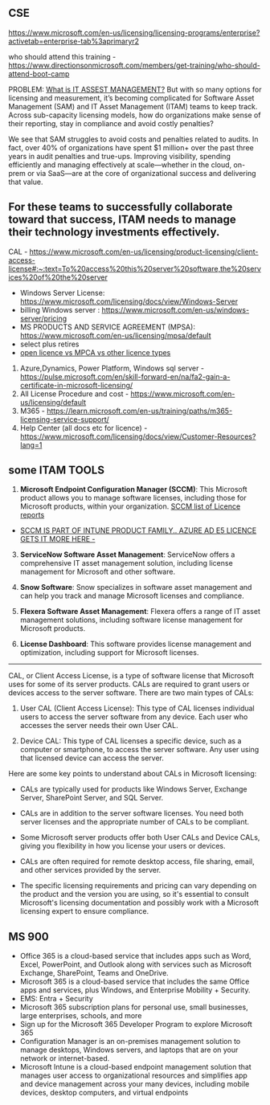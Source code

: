 ## CSE 
https://www.microsoft.com/en-us/licensing/licensing-programs/enterprise?activetab=enterprise-tab%3aprimaryr2


who should attend this training - https://www.directionsonmicrosoft.com/members/get-training/who-should-attend-boot-camp

PROBLEM: 
[What is IT ASSEST MANAGEMENT?](https://www.ibm.com/blog/it-asset-management/)
But with so many options for licensing and measurement, it’s becoming complicated for Software Asset Management (SAM) and IT Asset Management (ITAM) teams to keep track. Across sub-capacity licensing models, how do organizations make sense of their reporting, stay in compliance and avoid costly penalties?

We see that SAM struggles to avoid costs and penalties related to audits. In fact, over 40% of organizations have spent $1 million+ over the past three years in audit penalties and true-ups.  Improving visibility, spending efficiently and managing effectively at scale—whether in the cloud, on-prem or via SaaS—are at the core of organizational success and delivering that value.

For these teams to successfully collaborate toward that success, ITAM needs to manage their technology investments effectively.
---------------------
CAL - https://www.microsoft.com/en-us/licensing/product-licensing/client-access-license#:~:text=To%20access%20this%20server%20software,the%20services%20of%20the%20server

- Windows Server License: https://www.microsoft.com/licensing/docs/view/Windows-Server
- billing Windows server : https://www.microsoft.com/en-us/windows-server/pricing
- MS PRODUCTS AND SERVICE AGREEMENT (MPSA): https://www.microsoft.com/en-us/licensing/mpsa/default
- select plus retires 
- [open licence vs MPCA vs other licence types](https://www.microsoft.com/en-us/Licensing/licensing-programs/licensing-for-industries?activetab=licensing-for-industries-pivot%3aprimaryr2)

1. Azure,Dynamics, Power Platform, Windows sql server - https://pulse.microsoft.com/en/skill-forward-en/na/fa2-gain-a-certificate-in-microsoft-licensing/
2. All License Procedure and cost - https://www.microsoft.com/en-us/licensing/default
3. M365 - https://learn.microsoft.com/en-us/training/paths/m365-licensing-service-support/
4. Help Center (all docs etc for licence) - https://www.microsoft.com/licensing/docs/view/Customer-Resources?lang=1

## some ITAM TOOLS 
1. **Microsoft Endpoint Configuration Manager (SCCM)**: This Microsoft product allows you to manage software licenses, including those for Microsoft products, within your organization.
[SCCM list of Licence reports](https://learn.microsoft.com/en-us/mem/configmgr/core/servers/manage/list-of-reports)

- [SCCM IS PART OF INTUNE PRODUCT FAMILY.. AZURE AD E5 LICENCE GETS IT MORE HERE - ](https://learn.microsoft.com/en-us/answers/questions/672050/license-for-microsoft-system-center-configuration)

3. **ServiceNow Software Asset Management**: ServiceNow offers a comprehensive IT asset management solution, including license management for Microsoft and other software.

4. **Snow Software**: Snow specializes in software asset management and can help you track and manage Microsoft licenses and compliance.

5. **Flexera Software Asset Management**: Flexera offers a range of IT asset management solutions, including software license management for Microsoft products.

6. **License Dashboard**: This software provides license management and optimization, including support for Microsoft licenses.
-----------
CAL, or Client Access License, is a type of software license that Microsoft uses for some of its server products. CALs are required to grant users or devices access to the server software. There are two main types of CALs:

1. User CAL (Client Access License): This type of CAL licenses individual users to access the server software from any device. Each user who accesses the server needs their own User CAL.

2. Device CAL: This type of CAL licenses a specific device, such as a computer or smartphone, to access the server software. Any user using that licensed device can access the server.

Here are some key points to understand about CALs in Microsoft licensing:

- CALs are typically used for products like Windows Server, Exchange Server, SharePoint Server, and SQL Server.

- CALs are in addition to the server software licenses. You need both server licenses and the appropriate number of CALs to be compliant.

- Some Microsoft server products offer both User CALs and Device CALs, giving you flexibility in how you license your users or devices.

- CALs are often required for remote desktop access, file sharing, email, and other services provided by the server.

- The specific licensing requirements and pricing can vary depending on the product and the version you are using, so it's essential to consult Microsoft's licensing documentation and possibly work with a Microsoft licensing expert to ensure compliance.

## MS 900
- Office 365 is a cloud-based service that includes apps such as Word, Excel, PowerPoint, and Outlook along with services such as Microsoft Exchange, SharePoint, Teams and OneDrive. 
- Microsoft 365 is a cloud-based service that includes the same Office apps and services, plus Windows, and Enterprise Mobility + Security.
- EMS: Entra + Security
- Microsoft 365 subscription plans for personal use, small businesses, large enterprises, schools, and more
- Sign up for the Microsoft 365 Developer Program to explore Microsoft 365
- Configuration Manager is an on-premises management solution to manage desktops, Windows servers, and laptops that are on your network or internet-based.
- Microsoft Intune is a cloud-based endpoint management solution that manages user access to organizational resources and simplifies app and device management across your many devices, including mobile devices, desktop computers, and virtual endpoints

